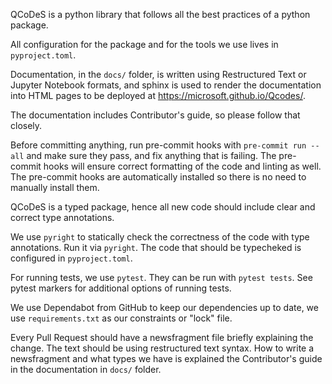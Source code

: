 QCoDeS is a python library that follows all the best practices of a python package.

All configuration for the package and for the tools we use lives in ``pyproject.toml``.

Documentation, in the ``docs/`` folder, is written using Restructured Text or Jupyter
Notebook formats, and sphinx is used to render the documentation into HTML pages to
be deployed at https://microsoft.github.io/Qcodes/.

The documentation includes Contributor's guide, so please follow that closely.

Before committing anything, run pre-commit hooks with ```pre-commit run --all```
and make sure they pass, and fix anything that is failing. The pre-commit hooks will ensure
correct formatting of the code and linting as well. The pre-commit hooks are automatically installed
so there is no need to manually install them.

QCoDeS is a typed package, hence all new code should include clear and correct type annotations.

We use ``pyright`` to statically check the correctness of the code with type annotations.
Run it via ``pyright``. The code that should be typecheked is configured in ``pyproject.toml``.

For running tests, we use ``pytest``. They can be run with ``pytest tests``.
See pytest markers for additional options of running tests.

We use Dependabot from GitHub to keep our dependencies up to date, we use ``requirements.txt``
as our constraints or "lock" file.

Every Pull Request should have a newsfragment file briefly explaining the change. The text
should be using restructured text syntax. How to write a newsfragment and what types we
have is explained the Contributor's guide in the documentation in ``docs/`` folder.
